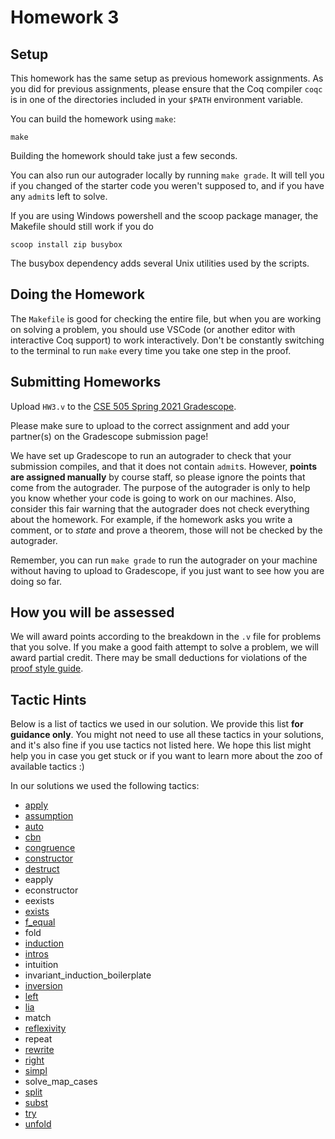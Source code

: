 # Homework 3

## Setup

This homework has the same setup as previous homework assignments. As you did
for previous assignments, please ensure that the Coq compiler `coqc` is in one
of the directories included in your `$PATH` environment variable.

You can build the homework using `make`:
```
make
```

Building the homework should take just a few seconds.

You can also run our autograder locally by running `make grade`. It will tell
you if you changed of the starter code you weren't supposed to, and if you have
any `admit`s left to solve.

If you are using Windows powershell and the scoop package manager, the Makefile
should still work if you do
```
scoop install zip busybox
```
The busybox dependency adds several Unix utilities used by the scripts.

## Doing the Homework

The `Makefile` is good for checking the entire file, but when you are working on
solving a problem, you should use VSCode (or another editor with interactive Coq
support) to work interactively. Don't be constantly switching to the terminal to
run `make` every time you take one step in the proof.


## Submitting Homeworks

Upload `HW3.v` to the
[CSE 505 Spring 2021 Gradescope](https://www.gradescope.com/courses/256901).

Please make sure to upload to the correct assignment and add your partner(s) on
the Gradescope submission page!

We have set up Gradescope to run an autograder to check that your submission
compiles, and that it does not contain `admit`s. However, **points are assigned
manually** by course staff, so please ignore the points that come from the
autograder. The purpose of the autograder is only to help you know whether your
code is going to work on our machines. Also, consider this fair warning that the
autograder does not check everything about the homework. For example, if the
homework asks you write a comment, or to *state* and prove a theorem, those will
not be checked by the autograder.

Remember, you can run `make grade` to run the autograder on your machine without
having to upload to Gradescope, if you just want to see how you are doing so
far.


## How you will be assessed

We will award points according to the breakdown in the `.v` file for problems
that you solve. If you make a good faith attempt to solve a problem, we will
award partial credit. There may be small deductions for violations of the
[proof style guide](https://docs.google.com/document/d/1kRt6L8sjmi0LJgWQaBCT1je-wqSftyHpAH3KWAQLL5U/edit?usp=sharing).


## Tactic Hints

Below is a list of tactics we used in our solution. We provide this list **for
guidance only**. You might not need to use all these tactics in your solutions,
and it's also fine if you use tactics not listed here. We hope this list might
help you in case you get stuck or if you want to learn more about the zoo of
available tactics :)

In our solutions we used the following tactics:
  - [apply](https://docs.google.com/document/d/1gsvW-iCWD7Ssr0hyDfIXa28Fk55nZMaayrg0Dg4JudE/edit#bookmark=id.wmyojbtjsbdm)
  - [assumption](https://docs.google.com/document/d/1gsvW-iCWD7Ssr0hyDfIXa28Fk55nZMaayrg0Dg4JudE/edit#bookmark=id.qr9az1rc7dca)
  - [auto](https://docs.google.com/document/d/1gsvW-iCWD7Ssr0hyDfIXa28Fk55nZMaayrg0Dg4JudE/edit#bookmark=id.s8985lhzdrok)
  - [cbn](https://docs.google.com/document/d/1m9JxzgwORLVKaNayfdSvotwI1j4JGQ8YFUmbCbflk9M/edit#bookmark=id.7jfxgdh3zo8l)
  - [congruence](https://docs.google.com/document/d/1gsvW-iCWD7Ssr0hyDfIXa28Fk55nZMaayrg0Dg4JudE/edit#bookmark=id.l5al90wpis6d)
  - [constructor](https://docs.google.com/document/d/1gsvW-iCWD7Ssr0hyDfIXa28Fk55nZMaayrg0Dg4JudE/edit#bookmark=id.q622ucs616sv)
  - [destruct](https://docs.google.com/document/d/1gsvW-iCWD7Ssr0hyDfIXa28Fk55nZMaayrg0Dg4JudE/edit#bookmark=id.3newm5wqrxoe)
  - eapply
  - econstructor
  - eexists
  - [exists](https://docs.google.com/document/d/1gsvW-iCWD7Ssr0hyDfIXa28Fk55nZMaayrg0Dg4JudE/edit#bookmark=id.jouy8cipzyez)
  - [f_equal](https://docs.google.com/document/d/1m9JxzgwORLVKaNayfdSvotwI1j4JGQ8YFUmbCbflk9M/edit#bookmark=id.9c8es1ks8695)
  - fold
  - [induction](https://docs.google.com/document/d/1gsvW-iCWD7Ssr0hyDfIXa28Fk55nZMaayrg0Dg4JudE/edit#bookmark=id.7ndluma1lrar)
  - [intros](https://docs.google.com/document/d/1gsvW-iCWD7Ssr0hyDfIXa28Fk55nZMaayrg0Dg4JudE/edit#bookmark=id.yb8lu0pui041)
  - intuition
  - invariant_induction_boilerplate
  - [inversion](https://docs.google.com/document/d/1gsvW-iCWD7Ssr0hyDfIXa28Fk55nZMaayrg0Dg4JudE/edit#bookmark=id.fxdv8537ex79)
  - [left](https://docs.google.com/document/d/1gsvW-iCWD7Ssr0hyDfIXa28Fk55nZMaayrg0Dg4JudE/edit#bookmark=id.xwqwa0c1fd53)
  - [lia](https://docs.google.com/document/d/1gsvW-iCWD7Ssr0hyDfIXa28Fk55nZMaayrg0Dg4JudE/edit#bookmark=id.8wwbpic2x9nw)
  - match
  - [reflexivity](https://docs.google.com/document/d/1gsvW-iCWD7Ssr0hyDfIXa28Fk55nZMaayrg0Dg4JudE/edit#bookmark=id.ohxs34gkav2p)
  - repeat
  - [rewrite](https://docs.google.com/document/d/1gsvW-iCWD7Ssr0hyDfIXa28Fk55nZMaayrg0Dg4JudE/edit#bookmark=id.ugz9yjjzknkr)
  - [right](https://docs.google.com/document/d/1gsvW-iCWD7Ssr0hyDfIXa28Fk55nZMaayrg0Dg4JudE/edit#bookmark=id.u581zr88081n)
  - [simpl](https://docs.google.com/document/d/1gsvW-iCWD7Ssr0hyDfIXa28Fk55nZMaayrg0Dg4JudE/edit#bookmark=id.os5ra4dtccqa)
  - solve_map_cases
  - [split](https://docs.google.com/document/d/1gsvW-iCWD7Ssr0hyDfIXa28Fk55nZMaayrg0Dg4JudE/edit#bookmark=id.j2zisxkgl4ev)
  - [subst](https://docs.google.com/document/d/1gsvW-iCWD7Ssr0hyDfIXa28Fk55nZMaayrg0Dg4JudE/edit#bookmark=id.33eihravx2z5)
  - [try](https://docs.google.com/document/d/1gsvW-iCWD7Ssr0hyDfIXa28Fk55nZMaayrg0Dg4JudE/edit#bookmark=id.6wa9yuf1j810)
  - [unfold](https://docs.google.com/document/d/1gsvW-iCWD7Ssr0hyDfIXa28Fk55nZMaayrg0Dg4JudE/edit#bookmark=id.q1em5gze4sdu)
